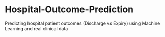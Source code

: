 # Hospital-Outcome-Prediction
Predicting hospital patient outcomes (Discharge vs Expiry) using Machine Learning and real clinical data
